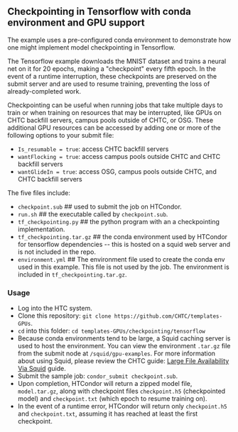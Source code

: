 ## Checkpointing in Tensorflow with conda environment and GPU support
The example uses a pre-configured conda environment to demonstrate how one might implement model checkpointing in Tensorflow.

The Tensorflow example downloads the MNIST dataset and trains a neural net on it for 20 epochs, making a "checkpoint" every fifth epoch. In the event of a runtime interruption, these checkpoints are preserved on the submit server and are used to resume training, preventing the loss of already-completed work.

Checkpointing can be useful when running jobs that take multiple days to train or when training on resources that may be interrupted, like GPUs on CHTC backfill servers, campus pools outside of CHTC, or OSG.
These additional GPU resources can be accessed by adding one or more of the following options to your submit file:
- `Is_resumable = true`: access CHTC backfill servers
- `wantFlocking = true`: access campus pools outside CHTC and CHTC backfill servers
- `wantGlideIn = true`: access OSG, campus pools outside CHTC, and CHTC backfill servers

The five files include:
- `checkpoint.sub` ## used to submit the job on HTCondor.
- `run.sh` ## the executable called by `checkpoint.sub`.
- `tf_checkpointing.py` ## the python program with an a checkpointing implementation.
- `tf_checkpointing.tar.gz` ## the conda environment used by HTCondor for tensorflow dependencies -- this is hosted on a squid web server and is not included in the repo.
- `environment.yml` ## The environment file used to create the conda env used in this example. This file is not used by the job. The environment is included in `tf_checkpointing.tar.gz`.

### Usage
- Log into the HTC system.
- Clone this repository: `git clone https://github.com/CHTC/templates-GPUs`.
- `cd` into this folder: `cd templates-GPUs/checkpointing/tensorflow`
- Because conda environments tend to be large, a Squid caching server is used to host the environment. You can view the environment `.tar.gz` file from the submit node at `/squid/gpu-examples`. For more information about using Squid, please review the CHTC guide:
[Large File Availability Via Squid](https://chtc.cs.wisc.edu/uw-research-computing/file-avail-squid) guide.
- Submit the sample job: `condor_submit checkpoint.sub`.
- Upon completion, HTCondor will return a zipped model file, `model.tar.gz`, along with checkpoint files `checkpoint.h5` (checkpointed model) and `checkpoint.txt` (which epoch to resume training on).
- In the event of a runtime error, HTCondor will return only `checkpoint.h5` and `checkpoint.txt`, assuming it has reached at least the first checkpoint.
